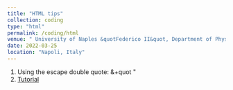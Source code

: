 ```yaml
---
title: "HTML tips"
collection: coding
type: "html"
permalink: /coding/html
venue: " University of Naples &quotFederico II&quot, Department of Physics"
date: 2022-03-25
location: "Napoli, Italy"
---
```



1. Using the escape double quote: &+quot &quot;
2. [Tutorial](https://www.w3schools.com/html/default.asp)
